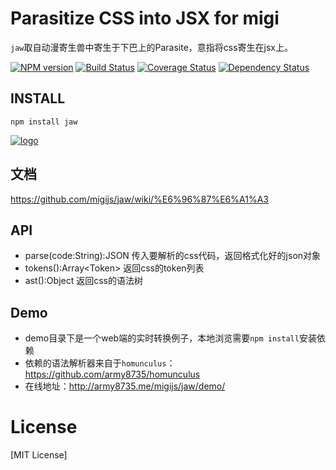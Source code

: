 # Parasitize CSS into JSX for migi

`jaw`取自动漫寄生兽中寄生于下巴上的Parasite，意指将css寄生在jsx上。

[![NPM version](https://badge.fury.io/js/jaw.png)](https://npmjs.org/package/jaw)
[![Build Status](https://travis-ci.org/migijs/jaw.svg?branch=master)](https://travis-ci.org/migijs/jaw)
[![Coverage Status](https://coveralls.io/repos/migijs/jaw/badge.png)](https://coveralls.io/r/migijs/jaw)
[![Dependency Status](https://david-dm.org/migijs/jaw.png)](https://david-dm.org/migijs/jaw)

## INSTALL
```
npm install jaw
```

[![logo](https://raw.githubusercontent.com/migijs/jaw/master/logo.jpg)](https://github.com/migijs/jaw)

## 文档
https://github.com/migijs/jaw/wiki/%E6%96%87%E6%A1%A3

## API
* parse(code:String):JSON 传入要解析的css代码，返回格式化好的json对象
* tokens():Array\<Token> 返回css的token列表
* ast():Object 返回css的语法树

## Demo
* demo目录下是一个web端的实时转换例子，本地浏览需要`npm install`安装依赖
* 依赖的语法解析器来自于`homunculus`：https://github.com/army8735/homunculus
* 在线地址：http://army8735.me/migijs/jaw/demo/

# License
[MIT License]
